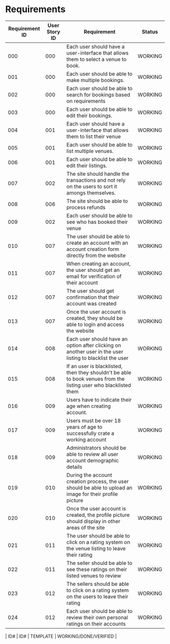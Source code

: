 # Requirements

| Requirement ID | User Story ID | Requirement | Status |
|----------------|---------------|-------------|--------|
|            000 |           000 | Each user should have a user-interface that allows them to select a venue to book. | WORKING |
|            001 |           000 | Each user should be able to make multiple bookings. | WORKING |
|            002 |           000 | Each user should be able to search for bookings based on requirements | WORKING |
|            003 |           000 | Each user should be able to edit their bookings. | WORKING |
|            004 |           001 | Each user should have a user-interface that allows them to list their venue | WORKING |
|            005 |           001 | Each user should be able to list multiple venues. | WORKING |
|            006 |           001 | Each user should be able to edit their listings. | WORKING |
|            007 |           002 | The site should handle the transactions and not rely on the users to sort it amongs themselves. | WORKING |
|            008 |           006 | The site should be able to process refunds | WORKING |
|            009 |           002 | Each user should be able to see who has booked their venue | WORKING |
|            010 |           007 | The user should be able to create an account with an account creation form directly from the website | WORKING |
|            011 |           007 | When creating an account, the user should get an email for verification of their account | WORKING |
|            012 |           007 | The user should get confirmation that their account was created | WORKING |
|            013 |           007 | Once the user account is created, they should be able to login and access the website | WORKING |
|            014 |           008 | Each user should have an option after clicking on another user in the user listing to blacklist the user | WORKING |
|            015 |           008 | If an user is blacklisted, then they shouldn't be able to book venues from the listing user who blacklisted them | WORKING |
|            016 |           009 | Users have to indicate their age when creating account. | WORKING |
|            017 |           009 | Users must be over 18 years of age to successfully crate a working account | WORKING |
|            018 |           009 | Administrators should be able to review all user account demographic details | WORKING |
|            019 |           010 | During the account creation process, the user should be able to upload an image for their profile picture | WORKING |
|            020 |           010 | Once the user account is created, the profile picture should display in other areas of the site | WORKING |
|            021 |           011 | The user should be able to click on a rating system on the venue listing to leave their rating | WORKING |
|            022 |           011 | The seller should be able to see these ratings on their listed venues to review | WORKING |
|            023 |           012 | The sellers should be able to click on a rating system on the users to leave their rating | WORKING |
|            024 |           012 | Each user should be able to review their own personal ratings on their accounts | WORKING |

|            ID# |           ID# | TEMPLATE | WORKING/DONE/VERIFIED |
